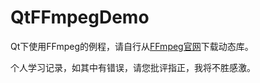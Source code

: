 # QtFFmpegDemo
Qt下使用FFmpeg的例程，请自行从[FFmpeg官网](http://ffmpeg.org/)下载动态库。


个人学习记录，如其中有错误，请您批评指正，我将不胜感激。